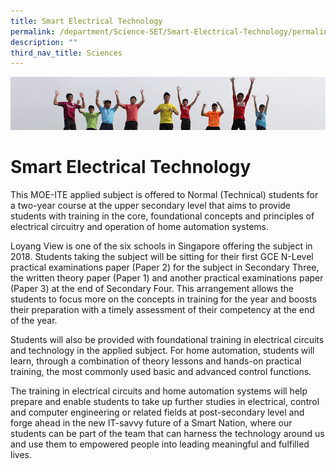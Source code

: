 ```yaml
---
title: Smart Electrical Technology
permalink: /department/Science-SET/Smart-Electrical-Technology/permalink/
description: ""
third_nav_title: Sciences
---
```


![](/images/Banner.jpg)

Smart Electrical Technology
===========================

This MOE-ITE applied subject is offered to Normal (Technical) students for a two-year course at the upper secondary level that aims to provide students with training in the core, foundational concepts and principles of electrical circuitry and operation of home automation systems.

Loyang View is one of the six schools in Singapore offering the subject in 2018. Students taking the subject will be sitting for their first GCE N-Level practical examinations paper (Paper 2) for the subject in Secondary Three, the written theory paper (Paper 1) and another practical examinations paper (Paper 3) at the end of Secondary Four. This arrangement allows the students to focus more on the concepts in training for the year and boosts their preparation with a timely assessment of their competency at the end of the year.

Students will also be provided with foundational training in electrical circuits and technology in the applied subject. For home automation, students will learn, through a combination of theory lessons and hands-on practical training, the most commonly used basic and advanced control functions.

The training in electrical circuits and home automation systems will help prepare and enable students to take up further studies in electrical, control and computer engineering or related fields at post-secondary level and forge ahead in the new IT-savvy future of a Smart Nation, where our students can be part of the team that can harness the technology around us and use them to empowered people into leading meaningful and fulfilled lives.